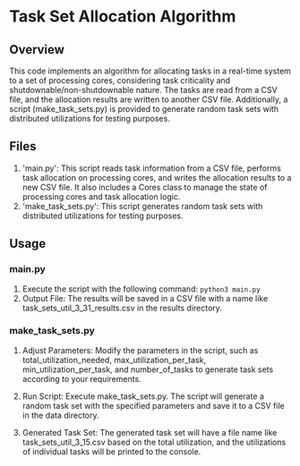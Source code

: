 # Task Set Allocation Algorithm

## Overview

This code implements an algorithm for allocating tasks in a real-time system to a set of processing cores, considering task criticality and shutdownable/non-shutdownable nature. The tasks are read from a CSV file, and the allocation results are written to another CSV file. Additionally, a script (make_task_sets.py) is provided to generate random task sets with distributed utilizations for testing purposes.

## Files

1. 'main.py': This script reads task information from a CSV file, performs task allocation on processing cores, and writes the allocation results to a new CSV file. It also includes a Cores class to manage the state of processing cores and task allocation logic.
2. 'make_task_sets.py': This script generates random task sets with distributed utilizations for testing purposes.

## Usage

### main.py

1. Execute the script with the following command:
   `python3 main.py`
2. Output File: The results will be saved in a CSV file with a name like task_sets_util_3_31_results.csv in the results directory.

### make_task_sets.py

1. Adjust Parameters: Modify the parameters in the script, such as total_utilization_needed, max_utilization_per_task, min_utilization_per_task, and number_of_tasks to generate task sets according to your requirements.

2. Run Script: Execute make_task_sets.py. The script will generate a random task set with the specified parameters and save it to a CSV file in the data directory.

3. Generated Task Set: The generated task set will have a file name like task_sets_util_3_15.csv based on the total utilization, and the utilizations of individual tasks will be printed to the console.
